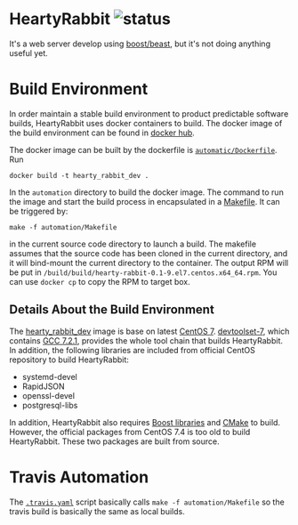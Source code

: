 # HeartyRabbit ![status](https://travis-ci.org/nestal/hearty_rabbit.svg?branch=develop)
It's a web server develop using [boost/beast](https://github.com/boostorg/beast), but it's
not doing anything useful yet.

# Build Environment

In order maintain a stable build environment to product predictable software
builds, HeartyRabbit uses docker containers to build. The docker image of the
build environment can be found in [docker hub](https://hub.docker.com/r/nestal/hearty_rabbit_dev/).

The docker image can be built by the dockerfile is [`automatic/Dockerfile`](automation/Dockerfile).
Run

	docker build -t hearty_rabbit_dev .
	
In the `automation` directory to build the docker image. The command to run the image
and start the build process in encapsulated in a [Makefile](automation/Makefile).
It can be triggered by:

	make -f automation/Makefile
	
in the current source code directory to launch a build. The makefile assumes
that the source code has been cloned in the current directory, and it will bind-mount
the current directory to the container. The output RPM will be put in
`/build/build/hearty-rabbit-0.1-9.el7.centos.x64_64.rpm`. You can use
`docker cp` to copy the RPM to target box.

## Details About the Build Environment

The [hearty_rabbit_dev](https://hub.docker.com/r/nestal/hearty_rabbit_dev/)
image is base on latest [CentOS 7](https://hub.docker.com/_/centos/).
[devtoolset-7](https://www.softwarecollections.org/en/scls/rhscl/devtoolset-7/),
which contains [GCC 7.2.1](https://gcc.gnu.org/gcc-7/), provides the whole tool
chain that builds HeartyRabbit. In addition, the following libraries are included
from official CentOS repository to build HeartyRabbit:

- systemd-devel
- RapidJSON
- openssl-devel
- postgresql-libs

In addition, HeartyRabbit also requires [Boost libraries](http://boost.org) and
[CMake](https://cmake.org) to build. However, the official packages from
CentOS 7.4 is too old to build HeartyRabbit. These two packages are built
from source.

# Travis Automation

The [`.travis.yaml`](.travis.yml) script basically calls `make -f automation/Makefile` so the
travis build is basically the same as local builds.
